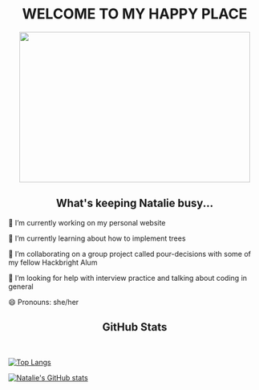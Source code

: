 <h1 align="center">WELCOME TO MY HAPPY PLACE</h1>

<p align="center">
  <img width="460" height="300" src="https://user-images.githubusercontent.com/71950538/111040340-6cbde380-83e7-11eb-8edf-cc1a9c295f58.jpeg">
</p>


<h2 align="center">What's keeping Natalie busy...</h2>

🔭 I’m currently working on my personal website
 
🌱 I’m currently learning about how to implement trees

👯 I’m collaborating on a group project called pour-decisions with some of my fellow Hackbright Alum 
 
🤔 I’m looking for help with interview practice and talking about coding in general

😄 Pronouns: she/her

<h2 align="center">GitHub Stats</h2><br>

[![Top Langs](https://github-readme-stats.vercel.app/api/top-langs/?username=natalieoulman&layout=compact)](https://github.com/anuraghazra/github-readme-stats)

[![Natalie's GitHub stats](https://github-readme-stats.vercel.app/api?username=anuraghazra&theme=omni)](https://github.com/anuraghazra/github-readme-stats)
